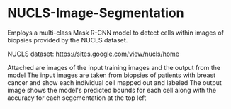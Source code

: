 # NUCLS-Image-Segmentation
Employs a multi-class Mask R-CNN model to detect cells within images of biopsies provided by the NUCLS dataset.

NUCLS dataset: https://sites.google.com/view/nucls/home

Attached are images of the input training images and the output from the model
The input images are taken from biopsies of patients with breast cancer and show each individual cell mapped out and labeled
The output image shows the model's predicted bounds for each cell along with the accuracy for each segementation at the top left
